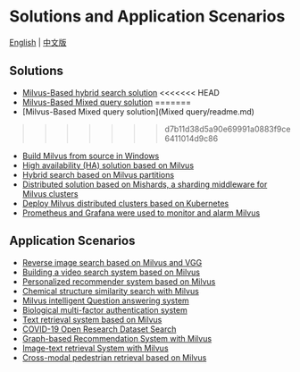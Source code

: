 # Solutions and Application Scenarios

[English](README.md) | [中文版](../solutions/README.md)

## Solutions

- [Milvus-Based hybrid search solution](./hybrid_search/readme.md)
<<<<<<< HEAD
- [Milvus-Based Mixed query solution](./Mixed_query/readme.md)
=======
- [Milvus-Based Mixed query solution](Mixed query/readme.md)
>>>>>>> d7b11d38d5a90e69991a0883f9ce6411014d9c86
- [Build Milvus from source in Windows](./Milvus_with_Windows.md)
- [High availability (HA) solution based on Milvus](./Milvus_HA/README.md)
- [Hybrid search based on Milvus partitions](./partition_hybrid_search/README.md)
- [Distributed solution based on Mishards, a sharding middleware for Milvus clusters](./Mishards/README.md)
- [Deploy Milvus distributed clusters based on Kubernetes](./Kubernetes/README.md)
- [Prometheus and Grafana were used to monitor and alarm Milvus](./Prometheus/Readme.md)

## Application Scenarios

- [Reverse image search based on Milvus and VGG](./pic_search/README.md)
- [Building a video search system based on Milvus](./video_search/README.md)
- [Personalized recommender system based on Milvus](./recommender_system/README.md)
- [Chemical structure similarity search with Milvus](./mols_search/README.md)
- [Milvus intelligent Question answering system](./QA_System/README.md)
- [Biological multi-factor authentication system](./MFA)
- [Text retrieval system based on Milvus](./Textsys/README.md)
- [COVID-19 Open Research Dataset Search](./covidex)
- [Graph-based Recommendation System with Milvus](./graph_based_recommend)
- [Image-text retrieval System with Milvus](./ctirg/Readme.md)
- [Cross-modal pedestrian retrieval based on Milvus](./pedestrian_search)


